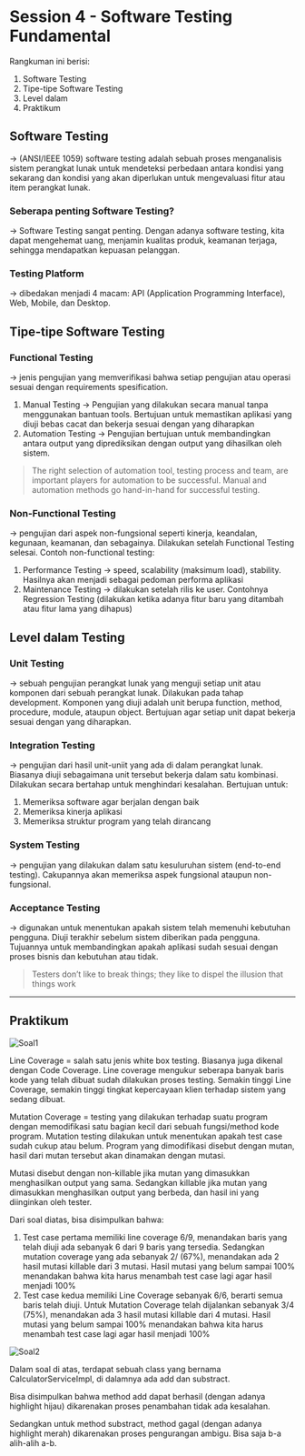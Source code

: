 # Session 4 - Software Testing Fundamental

Rangkuman ini berisi:
1. Software Testing
2. Tipe-tipe Software Testing
3. Level dalam 
4. Praktikum

## Software Testing
→ (ANSI/IEEE 1059) software testing adalah sebuah proses menganalisis sistem perangkat lunak untuk mendeteksi perbedaan antara kondisi yang sekarang dan kondisi yang akan diperlukan untuk mengevaluasi fitur atau item perangkat lunak.
### Seberapa penting Software Testing?
→ Software Testing sangat penting. Dengan adanya software testing, kita dapat mengehemat uang, menjamin kualitas produk, keamanan terjaga, sehingga mendapatkan kepuasan pelanggan.
### Testing Platform
→ dibedakan menjadi 4 macam: API (Application Programming Interface), Web, Mobile, dan Desktop.

## Tipe-tipe Software Testing
### Functional Testing
→ jenis pengujian yang memverifikasi bahwa setiap pengujian atau operasi sesuai dengan requirements spesification.
1.  Manual Testing → Pengujian yang dilakukan secara manual tanpa menggunakan bantuan tools. Bertujuan untuk memastikan aplikasi yang diuji bebas cacat dan bekerja sesuai dengan yang diharapkan
2.  Automation Testing → Pengujian bertujuan untuk membandingkan antara output yang diprediksikan dengan output yang dihasilkan oleh sistem.

> The right selection of automation tool, testing process and team, are important players for automation to be successful. Manual and automation methods go hand-in-hand for successful testing.

### Non-Functional Testing
→ pengujian dari aspek non-fungsional seperti kinerja, keandalan, kegunaan, keamanan, dan sebagainya. Dilakukan setelah Functional Testing selesai. Contoh non-functional testing:
1.  Performance Testing → speed, scalability (maksimum load), stability. Hasilnya akan menjadi sebagai pedoman performa aplikasi
2.  Maintenance Testing → dilakukan setelah rilis ke user. Contohnya Regression Testing (dilakukan ketika adanya fitur baru yang ditambah atau fitur lama yang dihapus)

## Level dalam Testing
### Unit Testing
→ sebuah pengujian perangkat lunak yang menguji setiap unit atau komponen dari sebuah perangkat lunak. Dilakukan pada tahap development. Komponen yang diuji adalah unit berupa function, method, procedure, module, ataupun object. Bertujuan agar setiap unit dapat bekerja sesuai dengan yang diharapkan.

### Integration Testing
→ pengujian dari hasil unit-uniit yang ada di dalam perangkat lunak. Biasanya diuji sebagaimana unit tersebut bekerja dalam satu kombinasi. Dilakukan secara bertahap untuk menghindari kesalahan. Bertujuan untuk:
1.  Memeriksa software agar berjalan dengan baik
2.  Memeriksa kinerja aplikasi
3.  Memeriksa struktur program yang telah dirancang

### System Testing
→ pengujian yang dilakukan dalam satu kesuluruhan sistem (end-to-end testing). Cakupannya akan memeriksa aspek fungsional ataupun non-fungsional.

### Acceptance Testing
→ digunakan untuk menentukan apakah sistem telah memenuhi kebutuhan pengguna. Diuji terakhir sebelum sistem diberikan pada pengguna. Tujuannya untuk membandingkan apakah aplikasi sudah sesuai dengan proses bisnis dan kebutuhan atau tidak.

> Testers don’t like to break things; they like to dispel the illusion that things work

---------
## Praktikum
![Soal1](https://drive.google.com/file/d/1MnKP6fZbHvmX5Mqsohq3Qcj5Bo7SbJNy/view?usp=sharing "Soal 1")

Line Coverage = salah satu jenis white box testing. Biasanya juga dikenal dengan Code Coverage. Line coverage mengukur seberapa banyak baris kode yang telah dibuat sudah dilakukan proses testing. Semakin tinggi Line Coverage, semakin tinggi tingkat kepercayaan klien terhadap sistem yang sedang dibuat.

Mutation Coverage = testing yang dilakukan terhadap suatu program dengan memodifikasi satu bagian kecil dari sebuah fungsi/method kode program. Mutation testing dilakukan untuk menentukan apakah test case sudah cukup atau belum. Program yang dimodifikasi disebut dengan mutan, hasil dari mutan tersebut akan dinamakan dengan mutasi. 

Mutasi disebut dengan non-killable jika mutan yang dimasukkan menghasilkan output yang sama. Sedangkan killable jika mutan yang dimasukkan menghasilkan output yang berbeda, dan hasil ini yang diinginkan oleh tester.

Dari soal diatas, bisa disimpulkan bahwa:
1. Test case pertama memiliki line coverage 6/9, menandakan baris yang telah diuji ada sebanyak 6 dari 9 baris yang tersedia. 
    Sedangkan mutation coverage yang ada sebanyak 2/ (67%), menandakan ada 2 hasil mutasi killable dari 3 mutasi. 
    Hasil mutasi yang belum sampai 100% menandakan bahwa kita harus menambah test case lagi agar hasil menjadi 100%
2. Test case kedua memiliki Line Coverage sebanyak 6/6, berarti semua baris telah diuji. 
    Untuk Mutation Coverage telah dijalankan sebanyak 3/4 (75%), menandakan ada 3 hasil mutasi killable dari 4 mutasi. Hasil mutasi yang belum sampai 100% menandakan bahwa kita harus menambah test case lagi agar hasil menjadi 100%

![Soal2](https://drive.google.com/file/d/1P5BTChFFU9XTSKwU-zga2TscDTdQGky7/view?usp=sharing "Soal 2")

Dalam soal di atas, terdapat sebuah class yang bernama CalculatorServiceImpl, di dalamnya ada add dan substract.

Bisa disimpulkan bahwa method add dapat berhasil (dengan adanya highlight hijau) dikarenakan proses penambahan tidak ada kesalahan.

Sedangkan untuk method substract, method gagal (dengan adanya highlight merah) dikarenakan proses pengurangan ambigu. Bisa saja b-a alih-alih a-b.
